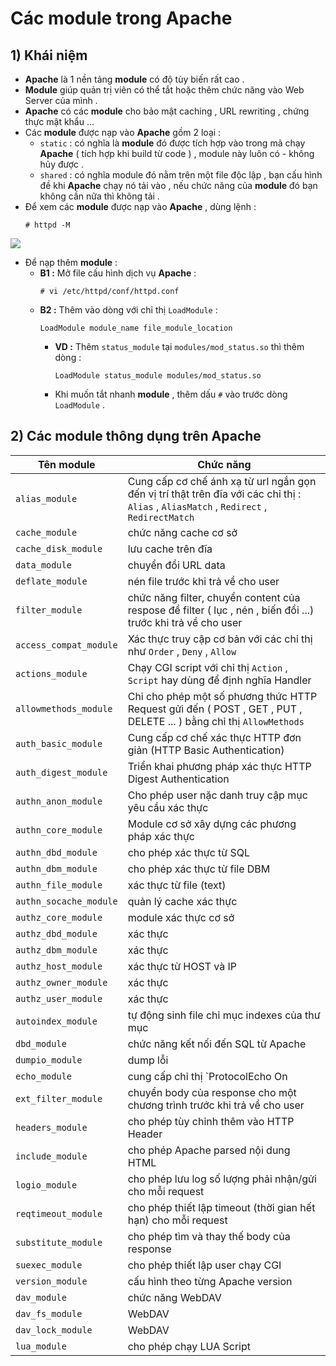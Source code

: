 # Các module trong Apache
## **1) Khái niệm**
- **Apache** là 1 nền tảng **module** có độ tùy biến rất cao .
- **Module** giúp quản trị viên có thể tắt hoặc thêm chức năng vào Web Server của mình .
- **Apache** có các **module** cho bảo mật caching , URL rewriting , chứng thực mật khẩu ...
- Các **module** được nạp vào **Apache** gồm 2 loại :
    - `static` : có nghĩa là **module** đó được tích hợp vào trong mã chạy **Apache** ( tích hợp khi build từ code ) , module này luôn có - không hủy được .
    - `shared` : có nghĩa module đó nằm trên một file độc lập , bạn cấu hình đề khi **Apache** chạy nó tải vào , nếu chức năng của **module** đó bạn không cần nữa thì không tải .
- Để xem các **module** được nạp vào **Apache** , dùng lệnh :
    ```
    # httpd -M
    ```
    
![](https://i.imgur.com/xaApsEE.png)

- Để nạp thêm **module** :
    - **B1 :** Mở file cấu hình dịch vụ **Apache** :
        ```
        # vi /etc/httpd/conf/httpd.conf
        ```
    - **B2 :** Thêm vào dòng với chỉ thị `LoadModule` :
        ```
        LoadModule module_name file_module_location
        ```
        - **VD :** Thêm `status_module` tại `modules/mod_status.so` thì thêm dòng :
            ```
            LoadModule status_module modules/mod_status.so
            ```
        - Khi muốn tắt nhanh **module** , thêm dấu `#` vào trước dòng `LoadModule` .
        
## **2) Các module thông dụng trên Apache**
| **Tên module** | **Chức năng** |
|----------------|---------------|
| `alias_module` | Cung cấp cơ chế ánh xạ từ url ngắn gọn đến vị trí thật trên đĩa với các chỉ thị : `Alias` , `AliasMatch` , `Redirect` , `RedirectMatch` |
| `cache_module` | chức năng cache cơ sở |
| `cache_disk_module` | lưu cache trên đĩa |
| `data_module` | chuyển đổi URL data |
| `deflate_module` | nén file trước khi trả về cho user |
| `filter_module` | chức năng filter, chuyển content của respose để filter ( lục , nén , biến đổi ...) trước khi trả về cho user |
| `access_compat_module` | Xác thực truy cập cơ bản với các chỉ thị như `Order` , `Deny` , `Allow` |
| `actions_module` | Chạy CGI script với chỉ thị `Action` , `Script` hay dùng để định nghĩa Handler |
| `allowmethods_module` | Chỉ cho phép một số phương thức HTTP Request gửi đến ( POST , GET , PUT , DELETE ... ) bằng chỉ thị `AllowMethods` |
| `auth_basic_module` | Cung cấp cơ chế xác thực HTTP đơn giản (HTTP Basic Authentication) |
| `auth_digest_module` | Triển khai phương pháp xác thực HTTP Digest Authentication |
| `authn_anon_module` | Cho phép user nặc danh truy cập mục yêu cầu xác thực |
| `authn_core_module` | Module cơ sở xây dựng các phương pháp xác thực |
| `authn_dbd_module` | cho phép xác thực từ SQL |
| `authn_dbm_module` | cho phép xác thực từ file DBM |
| `authn_file_module` | xác thực từ file (text) |
| `authn_socache_module` | quản lý cache xác thực |
| `authz_core_module` | module xác thực cơ sở |
| `authz_dbd_module` | xác thực |
| `authz_dbm_module` | xác thực |
| `authz_host_module` | xác thực từ HOST và IP |
| `authz_owner_module` | xác thực |
| `authz_user_module` | xác thực |
| `autoindex_module` | tự động sinh file chỉ mục indexes của thư mục |
| `dbd_module` | chức năng kết nối đến SQL từ Apache |
| `dumpio_module` | dump lỗi |
| `echo_module` | cung cấp chỉ thị `ProtocolEcho On|Off` để bật tắt chế độ echo của Server Apache |
| `ext_filter_module` | chuyển body của response cho một chương trình trước khi trả về cho user |
| `headers_module` | cho phép tùy chỉnh thêm vào HTTP Header |
| `include_module` | cho phép Apache parsed nội dung HTML |
| `logio_module` | cho phép lưu log số lượng phải nhận/gửi cho mỗi request |
| `reqtimeout_module` | cho phép thiết lập timeout (thời gian hết hạn) cho mỗi request |
| `substitute_module` | cho phép tìm và thay thế body của response |
| `suexec_module` | cho phép thiết lập user chạy CGI |
| `version_module` | cấu hình theo từng Apache version |
| `dav_module` | chức năng WebDAV |
| `dav_fs_module` | WebDAV |
| `dav_lock_module` | WebDAV |
| `lua_module` | cho phép chạy LUA Script |